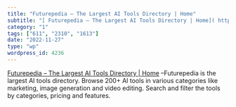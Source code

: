 ```yaml
---
title: "Futurepedia – The Largest AI Tools Directory | Home"
subtitle: "[ Futurepedia – The Largest AI Tools Directory | Home]( https://www.futurepedia.io/?utm_campaign=Rec..."
category: "1"
tags: ["611", "2310", "1613"]
date: "2022-11-27"
type: "wp"
wordpress_id: 4236
---
```

[ Futurepedia – The Largest AI Tools Directory | Home]( https://www.futurepedia.io/?utm_campaign=Recomendo&utm_medium=email&utm_source=Revue%20newsletter) –Futurepedia is the largest AI tools directory. Browse 200+ AI tools in various categories like marketing, image generation and video editing. Search and filter the tools by categories, pricing and features.